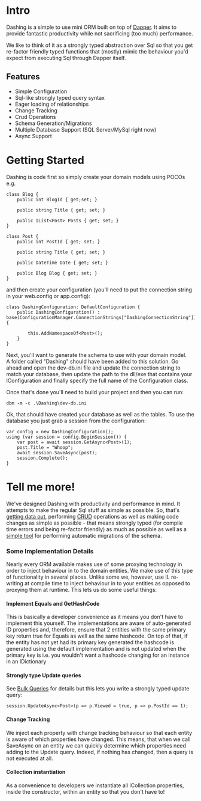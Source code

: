 Intro
=================

Dashing is a simple to use mini ORM built on top of [Dapper](https://github.com/StackExchange/dapper-dot-net). 
It aims to provide fantastic productivity while not sacrificing (too much) performance.

We like to think of it as a strongly typed abstraction over Sql so that you get re-factor 
friendly typed functions that (mostly) mimic the behaviour you'd expect from executing Sql through
Dapper itself.


Features
-----------------

* Simple Configuration
* Sql-like strongly typed query syntax
* Eager loading of relationships
* Change Tracking
* Crud Operations
* Schema Generation/Migrations
* Multiple Database Support (SQL Server/MySql right now)
* Async Support

Getting Started
=================

Dashing is code first so simply create your domain models using POCOs e.g.

	class Blog {
		public int BlogId { get;set; }

		public string Title { get; set; }

		public IList<Post> Posts { get; set; }
	}

	class Post {
		public int PostId { get; set; }

		public string Title	{ get; set; }

		public DateTime Date { get; set; }

		public Blog Blog { get; set; }
	}

and then create your configuration (you'll need to put the connection string in your web.config or app.config):

	class DashingConfiguration: DefaultConfiguration {
		public DashingConfiguration() : base(ConfigurationManager.ConnectionStrings["DashingConnectionString"]) {
			
			this.AddNamespaceOf<Post>();	
		}
	}

Next, you'll want to generate the schema to use with your domain model.  
A folder called "Dashing" should have been added to this solution. 
Go ahead and open the dev-db.ini file and update the connection string to match your database, 
then update the path to the dll/exe that contains your IConfiguration 
and finally specify the full name of the Configuration class.

Once that's done you'll need to build your project and then you can run:
	
	dbm -m -c .\Dashing\dev-db.ini

Ok, that should have created your database as well as the tables. To use the database you just grab a session from the configuration:

	var config = new DashingConfiguration();
	using (var session = config.BeginSession()) {
		var post = await session.GetAsync<Post>(1);
		post.Title = "Whoop";
		await session.SaveAsync(post);
		session.Complete();
	}
	
Tell me more!
=================

We've designed Dashing with productivity and performance in mind. It attempts to make the regular
Sql stuff as simple as possible. So, that's [getting data out](queries/selecting.html), performing [CRUD](queries/cud.html) operations as well as
making code changes as simple as possible - that means strongly typed (for compile time errors and being re-factor friendly) as much
as possible as well as a [simple tool](tools/dbm.html) for performing automatic migrations of the schema.

### Some Implementation Details

Nearly every ORM available makes use of some proxying technology in order to inject behaviour in to
the domain entities. We make use of this type of functionality in several places. Unlike some we, however,
use IL re-writing at compile time to inject behaviour in to your entities as opposed to proxying them
at runtime. This lets us do some useful things:

#### Implement Equals and GetHashCode

This is basically a developer convenience as it means you don't have to implement this yourself. The 
implementations are aware of auto-generated ID properties and, therefore, ensure that 2 entities
with the same primary key return true for Equals as well as the same hashcode. On top of that, if
the entity has not yet had its primary key generated the hashcode is generated using the default
implementation and is not updated when the primary key is i.e. you wouldn't want a hashcode changing 
for an instance in an IDictionary

#### Strongly type Update queries

See [Bulk Queries](queries/bulk.html) for details but this lets you write a strongly typed update query:

	session.UpdateAsync<Post>(p => p.Viewed = true, p => p.PostId == 1);
	
#### Change Tracking

We inject each property with change tracking behaviour so that each entity is aware of which properties
have changed. This means, that when we call SaveAsync on an entity we can quickly determine which
properties need adding to the Update query. Indeed, if nothing has changed, then a query is not executed 
at all. 

#### Collection instantiation

As a convenience to developers we instantiate all ICollection properties, inside the constructor, within 
an entity so that you don't have to!